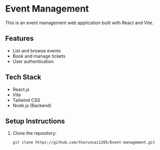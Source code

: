 # Event Management

This is an event management web application built with React and Vite.

## Features
- List and browse events
- Book and manage tickets
- User authentication

## Tech Stack
- React.js
- Vite
- Tailwind CSS
- Node.js (Backend)

## Setup Instructions
1. Clone the repository:
   ```sh
   git clone https://github.com/tharunsai1205/Event-management.git
